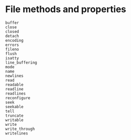 # File methods and properties

    buffer
    close
    closed
    detach
    encoding
    errors
    fileno
    flush
    isatty
    line_buffering
    mode
    name
    newlines
    read
    readable
    readline
    readlines
    reconfigure
    seek
    seekable
    tell
    truncate
    writable
    write
    write_through
    writelines